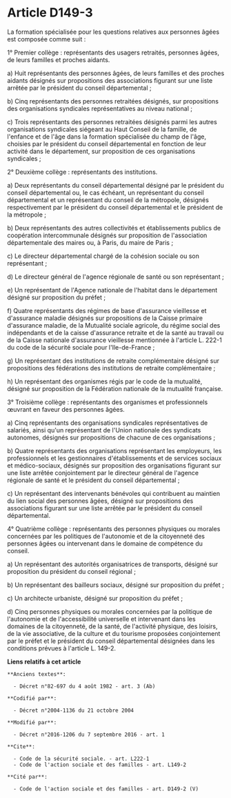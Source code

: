 # Article D149-3

La formation spécialisée pour les questions relatives aux personnes âgées est composée comme suit : 

1° Premier collège : représentants des usagers retraités, personnes âgées, de leurs familles et proches aidants. 

a) Huit représentants des personnes âgées, de leurs familles et des proches aidants désignés sur propositions des
associations figurant sur une liste arrêtée par le président du conseil départemental ; 

b) Cinq représentants des personnes retraitées désignés, sur propositions des organisations syndicales représentatives au
niveau national ; 

c) Trois représentants des personnes retraitées désignés parmi les autres organisations syndicales siégeant au Haut Conseil
de la famille, de l'enfance et de l'âge dans la formation spécialisée du champ de l'âge, choisies par le président du conseil
départemental en fonction de leur activité dans le département, sur proposition de ces organisations syndicales ; 

2° Deuxième collège : représentants des institutions. 

a) Deux représentants du conseil départemental désigné par le président du conseil départemental ou, le cas échéant, un
représentant du conseil départemental et un représentant du conseil de la métropole, désignés respectivement par le président
du conseil départemental et le président de la métropole ; 

b) Deux représentants des autres collectivités et établissements publics de coopération intercommunale désignés sur
proposition de l'association départementale des maires ou, à Paris, du maire de Paris ; 

c) Le directeur départemental chargé de la cohésion sociale ou son représentant ; 

d) Le directeur général de l'agence régionale de santé ou son représentant ; 

e) Un représentant de l'Agence nationale de l'habitat dans le département désigné sur proposition du préfet ; 

f) Quatre représentants des régimes de base d'assurance vieillesse et d'assurance maladie désignés sur propositions de la
Caisse primaire d'assurance maladie, de la Mutualité sociale agricole, du régime social des indépendants et de la caisse
d'assurance retraite et de la santé au travail ou de la Caisse nationale d'assurance vieillesse mentionnée à l'article L.
222-1 du code de la sécurité sociale pour l'Ile-de-France ; 

g) Un représentant des institutions de retraite complémentaire désigné sur propositions des fédérations des institutions de
retraite complémentaire ; 

h) Un représentant des organismes régis par le code de la mutualité, désigné sur proposition de la Fédération nationale de la
mutualité française. 

3° Troisième collège : représentants des organismes et professionnels œuvrant en faveur des personnes âgées. 

a) Cinq représentants des organisations syndicales représentatives de salariés, ainsi qu'un représentant de l'Union nationale
des syndicats autonomes, désignés sur propositions de chacune de ces organisations ; 

b) Quatre représentants des organisations représentant les employeurs, les professionnels et les gestionnaires
d'établissements et de services sociaux et médico-sociaux, désignés sur proposition des organisations figurant sur une liste
arrêtée conjointement par le directeur général de l'agence régionale de santé et le président du conseil départemental ; 

c) Un représentant des intervenants bénévoles qui contribuent au maintien du lien social des personnes âgées, désigné sur
propositions des associations figurant sur une liste arrêtée par le président du conseil départemental. 

4° Quatrième collège : représentants des personnes physiques ou morales concernées par les politiques de l'autonomie et de la
citoyenneté des personnes âgées ou intervenant dans le domaine de compétence du conseil. 

a) Un représentant des autorités organisatrices de transports, désigné sur proposition du président du conseil régional ; 

b) Un représentant des bailleurs sociaux, désigné sur proposition du préfet ; 

c) Un architecte urbaniste, désigné sur proposition du préfet ; 

d) Cinq personnes physiques ou morales concernées par la politique de l'autonomie et de l'accessibilité universelle et
intervenant dans les domaines de la citoyenneté, de la santé, de l'activité physique, des loisirs, de la vie associative, de
la culture et du tourisme proposées conjointement par le préfet et le président du conseil départemental désignées dans les
conditions prévues à l'article L. 149-2.

**Liens relatifs à cet article**

	**Anciens textes**:

	  - Décret n°82-697 du 4 août 1982 - art. 3 (Ab)

	**Codifié par**:

	  - Décret n°2004-1136 du 21 octobre 2004

	**Modifié par**:

	  - Décret n°2016-1206 du 7 septembre 2016 - art. 1

	**Cite**:

	  - Code de la sécurité sociale. - art. L222-1
	  - Code de l'action sociale et des familles - art. L149-2

	**Cité par**:

	  - Code de l'action sociale et des familles - art. D149-2 (V)
